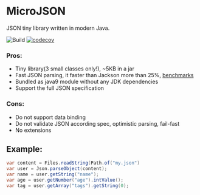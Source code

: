 # MicroJSON

JSON tiny library written in modern Java.

![Build](https://github.com/AlmazKo/microjson/workflows/Build/badge.svg)
[![codecov](https://codecov.io/gh/AlmazKo/microjson/branch/master/graph/badge.svg)](https://codecov.io/gh/AlmazKo/microjson)

### Pros:
- Tiny library(3 small classes only!), ~5KB in a jar
- Fast JSON parsing, it faster than Jackson more than 25%, [benchmarks](https://github.com/AlmazKo/microjson/blob/master/src/jmh/results.txt)
- Bundled as java9 module without any JDK dependencies
- Support the full JSON specification

### Cons:
- Do not support data binding
- Do not validate JSON according spec, optimistic parsing, fail-fast
- No extensions



## Example:

```java
var content = Files.readString(Path.of("my.json")
var user = Json.parseObject(content);
var name = user.getString("name");
var age = user.getNumber("age").intValue();
var tag = user.getArray("tags").getString(0);
```
